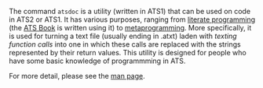 The command `atsdoc` is a utility (written in ATS1) that can be used on code
in ATS2 or ATS1. It has various purposes, ranging from [literate
programming](https://en.wikipedia.org/wiki/Literate_programming) (the [ATS
Book](http://www.ats-lang.org/DOCUMENT/INT2PROGINATS/HTML/book1.html) is
written using it) to
[metaprogramming](https://en.wikipedia.org/wiki/Metaprogramming). More
specifically, it is used for turning a text file (usually ending in .atxt)
laden with *texting function calls* into one in which these calls are
replaced with the strings represented by their return values. This utility
is designed for people who have some basic knowledge of programmming in ATS.

For more detail, please see the [man
page](http://www.ats-lang.org/htdocs-old/DOCUMENT/atsdocman/atsdocman.html).
